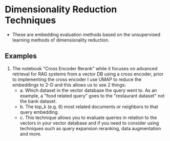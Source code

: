 # Dimensionality Reduction Techniques
* These are embedding evaluation methods based on the unsupervised learning methods of dimensionality reduction.

## Examples
1. The notebook "Cross Encoder Rerank" while it focuses on advanced retrieval for RAG systems from a vector DB using a cross encoder, prior to implementing the cross encoder I use UMAP to reduce the embeddings to 2-D and this allows us to see 2 things:
   * a. Which dataset in the vector database the query went to. As an example, a "food related query" goes to the "restaurant dataset" not the bank dataset.
   * b. The top_k (e.g. 6) most related documents or neighbors to that query embedding.
   * c. This technique allows you to evaluate queries in relation to the vectors in your vector database and if you need to consider using techniques such as query expansion reranking, data augmentation and more. 
